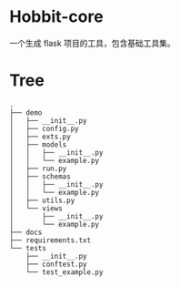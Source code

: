 # Hobbit-core

一个生成 flask 项目的工具，包含基础工具集。

# Tree

    .
    ├── demo
    │   ├── __init__.py
    │   ├── config.py
    │   ├── exts.py
    │   ├── models
    │   │   ├── __init__.py
    │   │   └── example.py
    │   ├── run.py
    │   ├── schemas
    │   │   ├── __init__.py
    │   │   └── example.py
    │   ├── utils.py
    │   └── views
    │       ├── __init__.py
    │       └── example.py
    ├── docs
    ├── requirements.txt
    └── tests
        ├── __init__.py
        ├── conftest.py
        └── test_example.py

#
